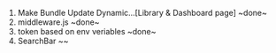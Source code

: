 1. Make Bundle Update Dynamic...[Library & Dashboard page] ~done~
2. middleware.js ~done~
3. token based on env veriables ~done~
4. SearchBar ~~